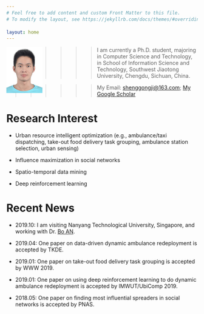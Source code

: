 ```yaml
---
# Feel free to add content and custom Front Matter to this file.
# To modify the layout, see https://jekyllrb.com/docs/themes/#overriding-theme-defaults

layout: home
---
```


<!-- My Bio -->
<!-- ------------ -->
<img style="float: left;" src="photo2.jpg" alt="photo" width="95"/>

>>>>>> I am currently a Ph.D. student, majoring in Computer Science and Technology, 
>>>>>> in School of Information Science and Technology, Southwest Jiaotong University, Chengdu, Sichuan, China.

>>>>>> My Email: <shenggongji@163.com>; [My Google Scholar](https://scholar.google.com/citations?user=vL5PwMIAAAAJ&hl=en)
<!-- [My Github](https://github.com/SGJi) -->

# Research Interest
* Urban resource intelligent optimization (e.g., ambulance/taxi dispatching, take-out food delivery task grouping, ambulance station selection, urban sensing)

* Influence maximization in social networks

* Spatio-temporal data mining

* Deep reinforcement learning

# Recent News
* 2019.10: I am visiting Nanyang Technological University, Singapore, and working with Dr. [Bo AN](https://www.ntu.edu.sg/home/boan/). 

* 2019.04: One paper on data-driven dynamic ambulance redeployment is accepted by TKDE.

* 2019.01: One paper on take-out food delivery task grouping is accepted by WWW 2019.

* 2019.01: One paper on using deep reinforcement learning to do dynamic ambulance redeployment is accepted by IMWUT/UbiComp 2019.

* 2018.05: One paper on finding most influential spreaders in social networks is accepted by PNAS. 

